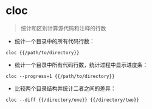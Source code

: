 # cloc

> 统计和区别计算源代码和注释的行数

- 统计一个目录中的所有代码行数：

`cloc {{/path/to/directory}}`

- 统计一个目录中所有代码行数，统计过程中显示进度条：

`cloc --progress=1 {{/path/to/directory}}`

- 比较两个目录结构并统计二者之间的差异：

`cloc --diff {{/directory/one}} {{/directory/two}}`

[#]: contributors: ([王康🌀]，[isaced])